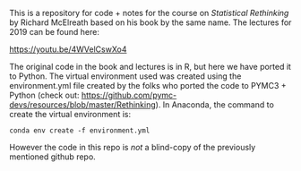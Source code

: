 This is a repository for code + notes for the course on _Statistical Rethinking_
by Richard McElreath based on his book by the same name. The lectures for 2019
can be found here:

https://youtu.be/4WVelCswXo4

The original code in the book and lectures is in R, but here we have ported it
to Python. The virtual environment used was created using the environment.yml
file created by the folks who ported the code to PYMC3 + Python
(check out: https://github.com/pymc-devs/resources/blob/master/Rethinking).
In Anaconda, the command to create the virtual environment is:
```
conda env create -f environment.yml
```
However the code in this repo is _not_ a blind-copy of the previously
mentioned github repo.
